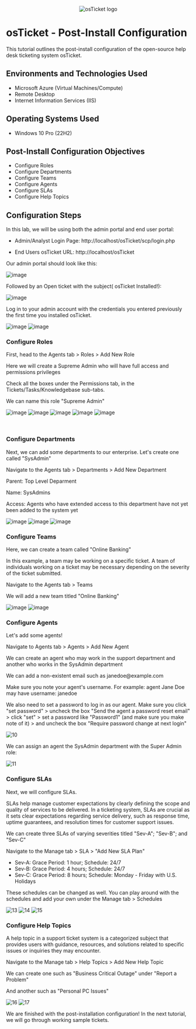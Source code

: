<p align="center">
<img src="https://i.imgur.com/Clzj7Xs.png" alt="osTicket logo"/>
</p>

<h1>osTicket - Post-Install Configuration</h1>
This tutorial outlines the post-install configuration of the open-source help desk ticketing system osTicket.<br />

<h2>Environments and Technologies Used</h2>

- Microsoft Azure (Virtual Machines/Compute)
- Remote Desktop
- Internet Information Services (IIS)

<h2>Operating Systems Used </h2>

- Windows 10 Pro (22H2)

<h2>Post-Install Configuration Objectives</h2>

- Configure Roles
- Configure Departments
- Configure Teams
- Configure Agents
- Configure SLAs
- Configure Help Topics

<h2>Configuration Steps</h2>
<p>
In this lab, we will be using both the admin portal and end user portal:</p>

- Admin/Analyst Login Page:
http://localhost/osTicket/scp/login.php 

- End Users osTicket URL:
http://localhost/osTicket 

Our admin portal should look like this:

![image](https://github.com/user-attachments/assets/4a56dd1f-ae93-4a81-a368-cdabf979e338)

Followed by an Open ticket with the subject( osTicket Installed!):

![image](https://github.com/user-attachments/assets/a906de3a-fc7c-4ea3-be62-f76a1df7eb20)

<p>Log in to your admin account with the credentials you entered previously the first time you installed osTicket.</p>

![image](https://github.com/user-attachments/assets/d92102cc-6eb1-4748-9647-52b3039df655)
![image](https://github.com/user-attachments/assets/0e762d13-48a4-46be-95ba-47e8d12b0d27)







<h3>Configure Roles</h3>
<p>First, head to the Agents tab > Roles > Add New Role</p>
<p>Here we will create a Supreme Admin who will have full access and permissions privileges</p>
<p>Check all the boxes under the Permissions tab, in the Tickets/Tasks/Knowledgebase sub-tabs.</p>
We can name this role "Supreme Admin"

![image](https://github.com/user-attachments/assets/c31ea18f-7019-452c-bc4d-bdc1eb1d102f)
![image](https://github.com/user-attachments/assets/ae921faa-e918-49c8-a551-e3f690d392a6)
![image](https://github.com/user-attachments/assets/3d0dcca9-d007-48e9-81a2-865b5e780d2e)
![image](https://github.com/user-attachments/assets/3614b95f-f867-4757-b2f0-01f910e2a4d8)
![image](https://github.com/user-attachments/assets/f0aa3547-7283-48e1-8847-3454d5cc9346)





<br />
<h3>Configure Departments</h3>
<p>Next, we can add some departments to our enterprise. Let's create one called "SysAdmin"</p>
<p>Navigate to the Agents tab > Departments > Add New Department</p>
<p>Parent: Top Level Deparment</p>
<p>Name: SysAdmins</p>
<p>Access: Agents who have extended access to this department have not yet been added to the system yet</p>


![image](https://github.com/user-attachments/assets/19641b1b-e7ab-4e91-9f90-8bb3887f14cd)
![image](https://github.com/user-attachments/assets/6f8a6c0d-6c1c-4b14-bcf9-c152389f34e7)
![image](https://github.com/user-attachments/assets/0031e072-3ab4-4941-af4d-e123f9ce0783)





<h3>Configure Teams</h3>
<p>Here, we can create a team called "Online Banking"</p>
<p>In this example, a team may be working on a specific ticket. A team of individuals working on a ticket may be necessary depending on the severity of the ticket submitted.</p>
<p>Navigate to the Agents tab > Teams </p>
<p>We will add a new team titled "Online Banking"</p>

![image](https://github.com/user-attachments/assets/5cffa9d6-1a1c-4914-bd2a-b5662cb29972)
![image](https://github.com/user-attachments/assets/9a9e270e-f8d4-4773-ad30-6a8eeb1d89b2)




<h3>Configure Agents</h3>
<p>Let's add some agents!</p>
<p>Navigate to Agents tab > Agents > Add New Agent</p>
<p>We can create an agent who may work in the support department and another who works in the SysAdmin department</p>
<p>We can add a non-existent email such as janedoe@example.com</p>
<p>Make sure you note your agent's username. For example: agent Jane Doe may have username: janedoe</p>
<p>We also need to set a password to log in as our agent. Make sure you click "set password" > uncheck the box "Send the agent a password reset email" > click "set" >  set a password like "Password1" (and make sure you make note of it) > and uncheck the box "Require password change at next login"</p>

![10](https://github.com/user-attachments/assets/b8a0f8cd-09b5-4d97-84f0-b89bf0fbdfc9)

We can assign an agent the SysAdmin department with the Super Admin role:

![11](https://github.com/user-attachments/assets/dd4b7efe-9427-497b-ae66-8f47d796805d)

<h3>Configure SLAs</h3>
<p>Next, we will configure SLAs.</p>
<p>SLAs help manage customer expectations by clearly defining the scope and quality of services to be delivered. In a ticketing system, SLAs are crucial as it sets clear expectations regarding service delivery, such as response time, uptime guarantees, and resolution times for customer support issues.</p>
<p></p>We can create three SLAs of varying severities titled "Sev-A"; "Sev-B"; and "Sev-C"</p>
<p>Navigate to the Manage tab > SLA > "Add New SLA Plan"</p>

- Sev-A: Grace Period: 1 hour; Schedule: 24/7
- Sev-B: Grace Period: 4 hours; Schedule: 24/7
- Sev-C: Grace Period: 8 hours; Schedule: Monday - Friday with U.S. Holidays

<p>These schedules can be changed as well. You can play around with the schedules and add your own under the Manage tab > Schedules</p>

![13](https://github.com/user-attachments/assets/d8fcf3b7-4e08-4471-847d-bbffd45912fa)
![14](https://github.com/user-attachments/assets/c432e761-86d4-4c8a-b21f-0d40d8fd4cd9)
![15](https://github.com/user-attachments/assets/23407912-f862-4de7-a64e-21ca02044f2a)

<h3>Configure Help Topics</h3>
<p>A help topic in a support ticket system is a categorized subject that provides users with guidance, resources, and solutions related to specific issues or inquiries they may encounter.</p>
<p>Navigate to the Manage tab > Help Topics > Add New Help Topic</p>
<p>We can create one such as "Business Critical Outage" under "Report a Problem"</p>
And another such as "Personal PC Issues"

![16](https://github.com/user-attachments/assets/ba158600-cd9c-4409-8b43-b76bf950e286)
![17](https://github.com/user-attachments/assets/ea4597e8-a059-4521-8d55-c331c4bb73a1)

<p>We are finished with the post-installation configuration! In the next tutorial, we will go through working sample tickets.</p>

